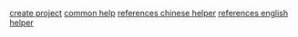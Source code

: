 [create project](./create.md)
[common help](./helper.md)
[references chinese helper](./references/cn/index.md)
[references english helper](./references/en/index.md)
